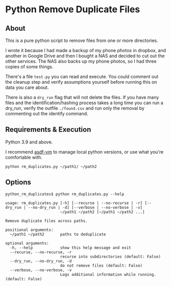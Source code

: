 # Python Remove Duplicate Files

## About

This is a pure python script to remove files from one or more directories.

I wrote it because I had made a backup of my phone photos in dropbox, and another in Google Drive and then I bought a
NAS and decided to cut out the other services.
The NAS also backs up my phone photos, so I had three copies of some things.

There's a file `test.py` you can read and execute.
You could comment out the cleanup step and verify assumptions yourself before running this on data you care about.

There is also a `dry_run` flag that will not delete the files.
If you have many files and the identification/hashing process takes a long time you can run a dry_run, verify the
outfile `./found.csv` and run only the removal by commenting out the identify command.

## Requirements & Execution

Python 3.9 and above.

I recommend [asdf-vm](https://asdf-vm.com/) to manage local python versions, or use what you're comfortable with.

`python rm_duplicates.py ~/path1/ ~/path2`

## Options

`python_rm_duplicates$ python rm_duplicates.py --help`

```
usage: rm_duplicates.py [-h] [--recurse | --no-recurse | -r] [--dry_run | --no-dry_run | -d] [--verbose | --no-verbose | -v]
                        ~/path1 ~/path2 [~/path1 ~/path2 ...]

Remove duplicate files across paths.

positional arguments:
  ~/path1 ~/path2       paths to deduplicate

optional arguments:
  -h, --help            show this help message and exit
  --recurse, --no-recurse, -r
                        recurse into subdirectories (default: False)
  --dry_run, --no-dry_run, -d
                        do not remove files (default: False)
  --verbose, --no-verbose, -v
                        Logs additional information while running. (default: False)
```
